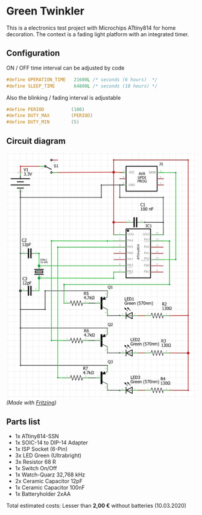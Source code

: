 # Green Twinkler

This is a electronics test project with Microchips ATtiny814 for home decoration. The context is a fading light platform
with an integrated timer.

## Configuration

ON / OFF time interval can be adjusted by code

```c
#define OPERATION_TIME   21600L /* seconds (6 hours)  */
#define SLEEP_TIME       64800L /* seconds (18 hours) */
```

Also the blinking / fading interval is adjustable

```c
#define PERIOD          (100)
#define DUTY_MAX        (PERIOD)
#define DUTY_MIN        (5)
```

## Circuit diagram
   
![circuit](assets/circuit-diagram.jpg)  
_(Made with [Fritzing](https://fritzing.org/))_

## Parts list

- 1x ATtiny814-SSN
- 1x SOIC-14 to DIP-14 Adapter
- 1x ISP Socket (6-Pin)
- 3x LED Green (Ultrabright)
- 3x Resistor 68 R
- 1x Switch On/Off
- 1x Watch-Quarz 32,768 kHz
- 2x Ceramic Capacitor 12pF
- 1x Ceramic Capacitor 100nF
- 1x Batteryholder 2xAA

Total estimated costs: Lesser than **2,00 €** without batteries (10.03.2020)
